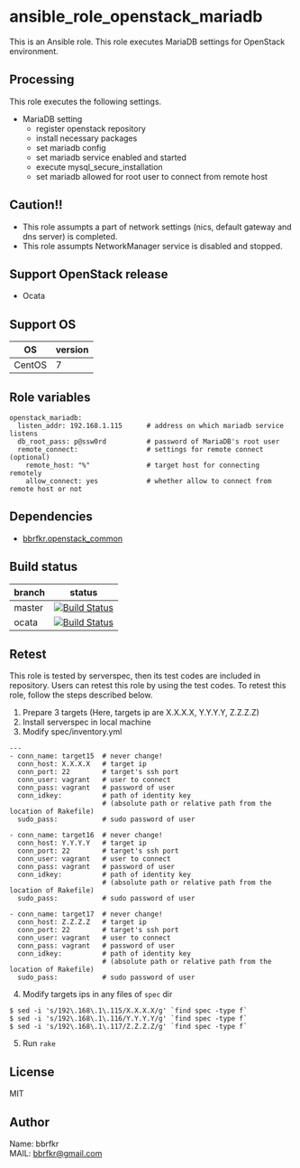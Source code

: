 # ansible_role_openstack_mariadb

This is an Ansible role. This role executes MariaDB settings for OpenStack environment.

## Processing
This role executes the following settings.

* MariaDB setting
  * register openstack repository
  * install necessary packages
  * set mariadb config
  * set mariadb service enabled and started
  * execute mysql_secure_installation
  * set mariadb allowed for root user to connect from remote host

## Caution!!
* This role assumpts a part of network settings (nics, default gateway and dns server) is completed.
* This role assumpts NetworkManager service is disabled and stopped.

## Support OpenStack release
* Ocata

## Support OS

| OS | version |
|----|---------|
|CentOS|7|

## Role variables
```
openstack_mariadb:
  listen_addr: 192.168.1.115      # address on which mariadb service listens
  db_root_pass: p@ssw0rd          # password of MariaDB's root user
  remote_connect:                 # settings for remote connect (optional)
    remote_host: "%"              # target host for connecting remotely
    allow_connect: yes            # whether allow to connect from remote host or not
```

## Dependencies
- [bbrfkr.openstack_common](https://galaxy.ansible.com/bbrfkr/openstack_common/)

## Build status
|branch|status|
|------|------|
|master|[![Build Status](http://jenkins.bbrfkr.mydns.jp:8088/job/ansible_role_openstack_mariadb_master/badge/icon)](http://jenkins.bbrfkr.mydns.jp:8088/job/ansible_role_openstack_mariadb_master/)|
|ocata |[![Build Status](http://jenkins.bbrfkr.mydns.jp:8088/job/ansible_role_openstack_mariadb_ocata/badge/icon)](http://jenkins.bbrfkr.mydns.jp:8088/job/ansible_role_openstack_mariadb_ocata/)|

## Retest
This role is tested by serverspec, then its test codes are included in repository. Users can retest this role by using the test codes. To retest this role, follow the steps described below.

1. Prepare 3 targets (Here, targets ip are X.X.X.X, Y.Y.Y.Y, Z.Z.Z.Z)
2. Install serverspec in local machine
3. Modify spec/inventory.yml
```
---
- conn_name: target15  # never change!
  conn_host: X.X.X.X   # target ip
  conn_port: 22        # target's ssh port
  conn_user: vagrant   # user to connect
  conn_pass: vagrant   # password of user
  conn_idkey:          # path of identity key 
                       # (absolute path or relative path from the location of Rakefile)
  sudo_pass:           # sudo password of user

- conn_name: target16  # never change!
  conn_host: Y.Y.Y.Y   # target ip
  conn_port: 22        # target's ssh port
  conn_user: vagrant   # user to connect
  conn_pass: vagrant   # password of user
  conn_idkey:          # path of identity key
                       # (absolute path or relative path from the location of Rakefile)
  sudo_pass:           # sudo password of user

- conn_name: target17  # never change!
  conn_host: Z.Z.Z.Z   # target ip
  conn_port: 22        # target's ssh port
  conn_user: vagrant   # user to connect
  conn_pass: vagrant   # password of user
  conn_idkey:          # path of identity key
                       # (absolute path or relative path from the location of Rakefile)
  sudo_pass:           # sudo password of user
```
4. Modify targets ips in any files of `spec` dir
```
$ sed -i 's/192\.168\.1\.115/X.X.X.X/g' `find spec -type f`
$ sed -i 's/192\.168\.1\.116/Y.Y.Y.Y/g' `find spec -type f`
$ sed -i 's/192\.168\.1\.117/Z.Z.Z.Z/g' `find spec -type f`
```

5. Run `rake`

## License
MIT

## Author
Name: bbrfkr  
MAIL: bbrfkr@gmail.com


